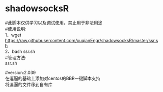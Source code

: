 # shadowsocksR
#此脚本仅供学习以及调试使用，禁止用于非法用途  
#使用说明:  
1、wget https://raw.githubusercontent.com/xuqianEngr/shadowsocksR/master/ssr.sh  
2、bash ssr.sh  
#管理方法:  
ssr.sh  
  
#version:2.039  
在逗逼的基础上添加对centos的BBR一键脚本支持  
将逗逼的文件移到自有库  
